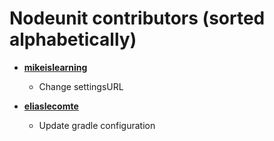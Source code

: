 Nodeunit contributors (sorted alphabetically)
============================================

* **[mikeislearning](https://github.com/mikeislearning)**

  * Change settingsURL

* **[eliaslecomte](https://github.com/eliaslecomte)**

  * Update gradle configuration
  